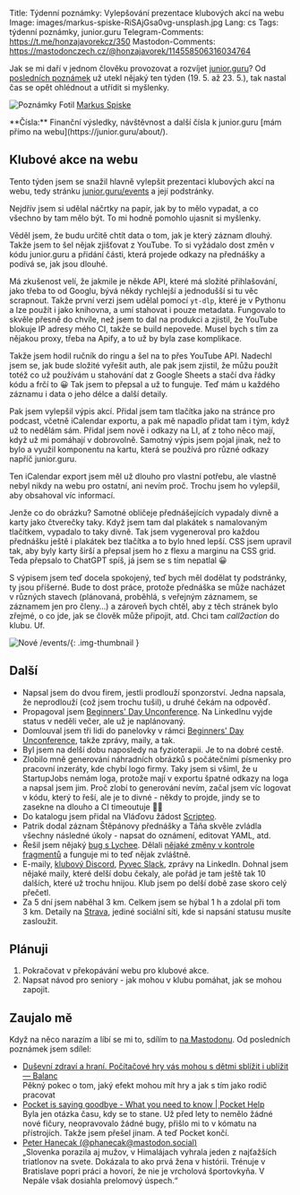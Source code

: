 Title: Týdenní poznámky: Vylepšování prezentace klubových akcí na webu
Image: images/markus-spiske-RiSAjGsa0vg-unsplash.jpg
Lang: cs
Tags: týdenní poznámky, junior.guru
Telegram-Comments: https://t.me/honzajavorekcz/350
Mastodon-Comments: https://mastodonczech.cz/@honzajavorek/114558506316034764

Jak se mi daří v jednom člověku provozovat a rozvíjet [junior.guru](https://junior.guru/)?
Od [posledních poznámek]({filename}2025-05-19_tydenni-poznamky-svatky-na-morave-prevazne-s-apify.md) už utekl nějaký ten týden (19. 5. až 23. 5.), tak nastal čas se opět ohlédnout a utřídit si myšlenky.

![Poznámky]({static}/images/markus-spiske-RiSAjGsa0vg-unsplash.jpg)
Fotil [Markus Spiske](https://unsplash.com/@markusspiske)

<div class="alert alert-warning" role="alert" markdown="1">
**Čísla:** Finanční výsledky, návštěvnost a další čísla k junior.guru [mám přímo na webu](https://junior.guru/about/).
</div>

## Klubové akce na webu

Tento týden jsem se snažil hlavně vylepšit prezentaci klubových akcí na webu, tedy stránku [junior.guru/events](https://junior.guru/events/) a její podstránky.

Nejdřív jsem si udělal náčrtky na papír, jak by to mělo vypadat, a co všechno by tam mělo být. To mi hodně pomohlo ujasnit si myšlenky.

Věděl jsem, že budu určitě chtít data o tom, jak je který záznam dlouhý. Takže jsem to šel nějak zjišťovat z YouTube. To si vyžádalo dost změn v kódu junior.guru a přidání části, která projede odkazy na přednášky a podívá se, jak jsou dlouhé.

Má zkušenost velí, že jakmile je někde API, které má složité přihlašování, jako třeba to od Googlu, bývá někdy rychlejší a jednodušší si tu věc scrapnout. Takže první verzi jsem udělal pomocí `yt-dlp`, které je v Pythonu a lze použít i jako knihovna, a umí stahovat i pouze metadata. Fungovalo to skvěle přesně do chvíle, než jsem to dal na produkci a zjistil, že YouTube blokuje IP adresy mého CI, takže se build nepovede. Musel bych s tím za nějakou proxy, třeba na Apify, a to už by byla zase komplikace.

Takže jsem hodil ručník do ringu a šel na to přes YouTube API. Nadechl jsem se, jak bude složité vyřešit auth, ale pak jsem zjistil, že můžu použít totéž co už používám u stahování dat z Google Sheets a stačí dva řádky kódu a frčí to 😀 Tak jsem to přepsal a už to funguje. Teď mám u každého záznamu i data o jeho délce a další detaily.

Pak jsem vylepšil výpis akcí. Přidal jsem tam tlačítka jako na stránce pro podcast, včetně iCalendar exportu, a pak mě napadlo přidat tam i tým, když už to nedělám sám. Přidal jsem nově i odkazy na LI, ať z toho něco mají, když už mi pomáhají v dobrovolně. Samotný výpis jsem pojal jinak, než to bylo a využil komponentu na kartu, která se používá pro různé odkazy napříč junior.guru.

Ten iCalendar export jsem měl už dlouho pro vlastní potřebu, ale vlastně nebyl nikdy na webu pro ostatní, ani nevím proč. Trochu jsem ho vylepšil, aby obsahoval víc informací.

Jenže co do obrázku? Samotné obličeje přednášejících vypadaly divně a karty jako čtverečky taky. Když jsem tam dal plakátek s namalovaným tlačítkem, vypadalo to taky divně. Tak jsem vygeneroval pro každou přednášku ještě i plakátek bez tlačítka a to bylo hned lepší. CSS jsem upravil tak, aby byly karty širší a přepsal jsem ho z flexu a marginu na CSS grid. Teda přepsalo to ChatGPT spíš, já jsem se s tím nepatlal 😀

S výpisem jsem teď docela spokojený, teď bych měl dodělat ty podstránky, ty jsou příšerné. Bude to dost práce, protože přednáška se může nacházet v různých stavech (plánovaná, proběhlá, s veřejným záznamem, se záznamem jen pro členy…) a zároveň bych chtěl, aby z těch stránek bylo zřejmé, o co jde, jak se člověk může připojit, atd. Chci tam _call2action_ do klubu. Uf.

![Nové /events/]({static}/images/screenshot-2025-05-23-at-20-00-48-online-akce-pro-zacatecniky-v-programovani.png){: .img-thumbnail }

## Další

-   Napsal jsem do dvou firem, jestli prodlouží sponzorství. Jedna napsala, že neprodlouží (což jsem trochu tušil), u druhé čekám na odpověď.
-   Propagoval jsem [Beginners' Day Unconference](https://mastodonczech.cz/@honzajavorek/114558198633271824). Na LinkedInu vyjde status v neděli večer, ale už je naplánovaný.
-   Domlouval jsem tři lidi do panelovky v rámci [Beginners' Day Unconference](https://mastodonczech.cz/@honzajavorek/114558198633271824), takže zprávy, maily, a tak.
-   Byl jsem na delší dobu naposledy na fyzioterapii. Je to na dobré cestě.
-   Zlobilo mně generování náhradních obrázků s počátečními písmenky pro pracovní inzeráty, kde chybí logo firmy. Taky jsem si všiml, že u StartupJobs nemám loga, protože mají v exportu špatné odkazy na loga a napsal jsem jim. Proč zlobí to generování nevím, začal jsem víc logovat v kódu, který to řeší, ale je to divné - někdy to projde, jindy se to zasekne na dlouho a CI timeoutuje 🤷‍♂️
-   Do katalogu jsem přidal na Vláďovu žádost [Scripteo](https://junior.guru/courses/scripteo/).
-   Patrik dodal záznam Štěpánovy přednášky a Táňa skvěle zvládla všechny následné úkoly - napsat do oznámení, editovat YAML, atd.
-   Řešil jsem nějaký [bug s Lychee](https://github.com/lycheeverse/lychee/issues/1709). Dělali [nějaké změny v kontrole fragmentů](https://github.com/lycheeverse/lychee/pull/1675) a funguje mi to teď nějak zvláštně.
-   E-maily, [klubový Discord](https://junior.guru/club/), [Pyvec Slack](https://docs.pyvec.org/operations/support.html#sit-kontaktu), zprávy na LinkedIn. Dohnal jsem nějaké maily, které delší dobu čekaly, ale pořád je tam ještě tak 10 dalších, které už trochu hnijou. Klub jsem po delší době zase skoro celý přečetl.
-   Za 5 dní jsem naběhal 3 km. Celkem jsem se hýbal 1 h a zdolal při tom 3 km.
    Detaily na [Strava](https://www.strava.com/athletes/31242569), jediné sociální síti, kde si napsání statusu musíte zasloužit.

## Plánuji

1.  Pokračovat v překopávání webu pro klubové akce.
2.  Napsat návod pro seniory - jak mohou v klubu pomáhat, jak se mohou zapojit.

## Zaujalo mě

Když na něco narazím a líbí se mi to, sdílím to [na Mastodonu](https://mastodonczech.cz/@honzajavorek).
Od posledních poznámek jsem sdílel:

- [Duševní zdraví a hraní. Počítačové hry vás mohou s dětmi sblížit i ublížit — Balanc](https://www.mujrozhlas.cz/rapi/view/episode/e1e9a8c1-9775-32fc-957d-d61efa8c174c)<br>Pěkný pokec o tom, jaký efekt mohou mít hry a jak s tím jako rodič pracovat
- [Pocket is saying goodbye - What you need to know | Pocket Help](https://support.mozilla.org/en-US/kb/future-of-pocket)<br>Byla jen otázka času, kdy se to stane. Už před lety to nemělo žádné nové fičury, neopravovalo žádné bugy, přišlo mi to v kómatu na přístrojích. Takže jsem přešel jinam. A teď Pocket končí.
- [Peter Hanecak (@phanecak@mastodon.social)](https://mastodon.social/@phanecak/114552785464573897)<br>„Slovenka porazila aj mužov, v Himalájach vyhrala jeden z najťažších triatlonov na svete. Dokázala to ako prvá žena v histórii. Trénuje v Bratislave popri práci a hovorí, že nie je vrcholová športovkyňa. V Nepále však dosiahla prelomový úspech.“
